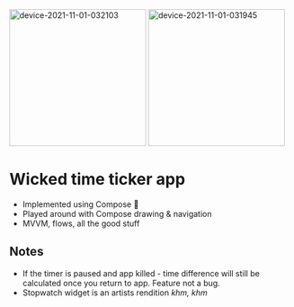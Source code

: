 <img width="243" alt="device-2021-11-01-032103" src="https://user-images.githubusercontent.com/42001876/139613144-6e5cee05-9ffd-47dc-af07-ab20a3efaebf.png">

<img width="243" alt="device-2021-11-01-031945" src="https://user-images.githubusercontent.com/42001876/139613152-39023995-1f18-4992-a549-63cee3ba61d5.png">


# Wicked time ticker app
- Implemented using Compose 🚀
- Played around with Compose drawing & navigation
- MVVM, flows, all the good stuff

## Notes
- If the timer is paused and app killed - time difference will still be calculated once you return to app. Feature not a bug.
- Stopwatch widget is an artists rendition *khm, khm*

